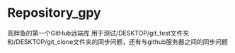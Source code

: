 # Repository_gpy
高胖鱼的第一个GitHub远端库
用于测试/DESKTOP/git_test文件夹和/DESKTOP/git_clone文件夹的同步问题，还有与github服务器之间的同步问题
